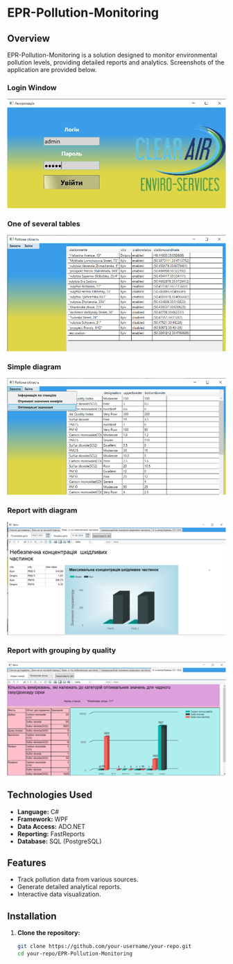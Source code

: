 # EPR-Pollution-Monitoring

## Overview

EPR-Pollution-Monitoring is a solution designed to monitor environmental pollution levels, providing detailed reports and analytics. Screenshots of the application are provided below.

### Login Window
![Login Window Screenshot](/EPR-Polution-Monitoring/Images/workplace-auth-window.png)

### One of several tables
![Station Info Screenshot](/EPR-Polution-Monitoring/Images/workplace-stations-info.png)

### Simple diagram
![Optimal Values Screenshot](/EPR-Polution-Monitoring/Images/workplace-optimal-values.png)

### Report with diagram
![Report with diagram Screenshot](/EPR-Polution-Monitoring/Images/workplace-dangerous-particles.png)

### Report with grouping by quality
![Report with grouping by quality Screenshot](/EPR-Polution-Monitoring/Images/workplace-num-of-experiments.png)

## Technologies Used

- **Language:** C#
- **Framework:** WPF
- **Data Access:** ADO.NET
- **Reporting:** FastReports
- **Database:** SQL (PostgreSQL)

## Features

- Track pollution data from various sources.
- Generate detailed analytical reports.
- Interactive data visualization.

## Installation

1. **Clone the repository:**

   ```bash
   git clone https://github.com/your-username/your-repo.git
   cd your-repo/EPR-Pollution-Monitoring
